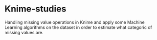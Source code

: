 # Knime-studies
Handling missing value operations in Knime and apply some Machine Learning algorithms on the dataset in order to estimate what categoric of missing values are.
